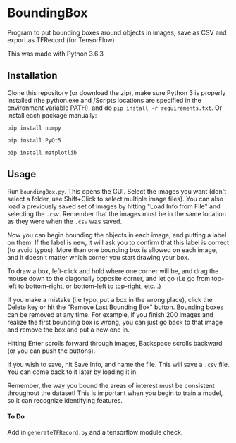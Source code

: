 # BoundingBox
Program to put bounding boxes around objects in images, save as CSV and export as TFRecord (for TensorFlow)

This was made with Python 3.6.3

## Installation

Clone this repository (or download the zip), make sure Python 3 is properly installed (the python.exe and /Scripts locations are specified in the environment variable PATH), and do `pip install -r requirements.txt`. Or install each package manually:

`pip install numpy`

`pip install PyQt5`

`pip install matplotlib`

## Usage

Run `boundingBox.py`. This opens the GUI. Select the images you want (don't select a folder, use Shift+Click to select multiple image files). You can also load a previously saved set of images by hitting "Load Info from File" and selecting the `.csv`. Remember that the images must be in the same location as they were when the `.csv` was saved.

Now you can begin bounding the objects in each image, and putting a label on them. If the label is new, it will ask you to confirm that this label is correct (to avoid typos). More than one bounding box is allowed on each image, and it doesn't matter which corner you start drawing your box.

To draw a box, left-click and hold where one corner will be, and drag the mouse down to the diagonally opposite corner, and let go (i.e go from top-left to bottom-right, or bottom-left to top-right, etc...)

If you make a mistake (i.e typo, put a box in the wrong place), click the Delete key or hit the "Remove Last Bounding Box" button. Bounding boxes can be removed at any time. For example, if you finish 200 images and realize the first bounding box is wrong, you can just go back to that image and remove the box and put a new one in.

Hitting Enter scrolls forward through images, Backspace scrolls backward (or you can push the buttons).  

If you wish to save, hit Save Info, and name the file. This will save a `.csv` file. You can come back to it later by loading it in.

Remember, the way you bound the areas of interest must be consistent throughout the dataset! This is important when you begin to train a model, so it can recognize identifying features. 

#### To Do

Add in `generateTFRecord.py` and a tensorflow module check.
